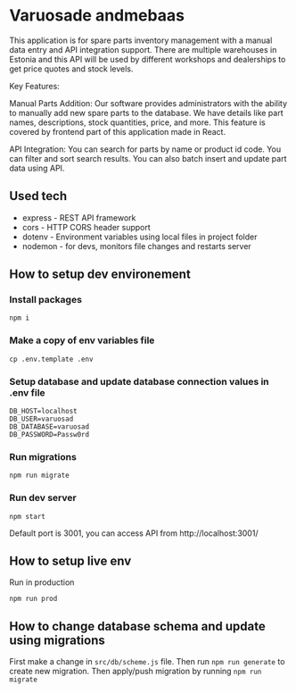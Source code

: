 # Varuosade andmebaas

This application is for spare parts inventory management with a manual data entry and API integration support. There are multiple warehouses in Estonia and this API will be used by different workshops and dealerships to get price quotes and stock levels.

Key Features:

Manual Parts Addition: Our software provides administrators with the ability to manually add new spare parts to the database. We have details like part names, descriptions, stock quantities, price, and more. This feature is covered by frontend part of this application made in React.

API Integration: You can search for parts by name or product id code. You can filter and sort search results. You can also batch insert and update part data using API.

## Used tech
 - express - REST API framework
 - cors - HTTP CORS header support
 - dotenv - Environment variables using local files in project folder
 - nodemon - for devs, monitors file changes and restarts server

## How to setup dev environement

### Install packages

    npm i

### Make a copy of env variables file

    cp .env.template .env

### Setup database and update database connection values in .env file

```
DB_HOST=localhost
DB_USER=varuosad
DB_DATABASE=varuosad
DB_PASSWORD=Passw0rd
```

### Run migrations

    npm run migrate

### Run dev server

    npm start

Default port is 3001, you can access API from http://localhost:3001/

## How to setup live env


Run in production

    npm run prod


## How to change database schema and update using migrations

First make a change in `src/db/scheme.js` file.
Then run `npm run generate` to create new migration.
Then apply/push migration by running `npm run migrate`